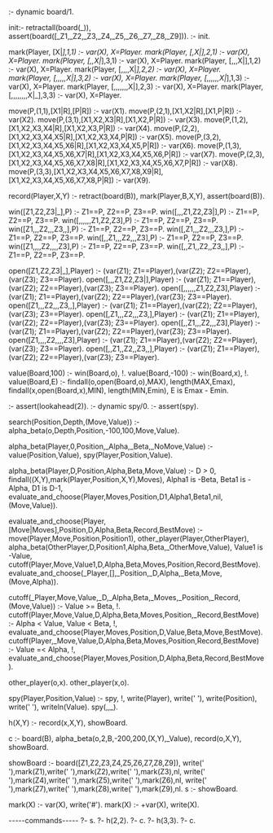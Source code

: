 :- dynamic board/1.

init:- 
   retractall(board(_)),
   assert(board([_Z1,_Z2,_Z3,_Z4,_Z5,_Z6,_Z7,_Z8,_Z9])).
:- init.

mark(Player, [X|_],1,1) :- var(X), X=Player.
mark(Player, [,X|],2,1) :- var(X), X=Player.
mark(Player, [,,X|_],3,1) :- var(X), X=Player.
mark(Player, [,,,X|],1,2) :- var(X), X=Player.
mark(Player, [,,,,X|_],2,2) :- var(X), X=Player.
mark(Player, [,,,,,X|],3,2) :- var(X), X=Player.
mark(Player, [,,,,,,X|_],1,3) :- var(X), X=Player.
mark(Player, [,,,,,,,X|],2,3) :- var(X), X=Player.
mark(Player, [,,,,,,,,X|_],3,3) :- var(X), X=Player.

move(P,(1,1),[X1|R],[P|R]) :- var(X1).
move(P,(2,1),[X1,X2|R],[X1,P|R]) :- var(X2).
move(P,(3,1),[X1,X2,X3|R],[X1,X2,P|R]) :- var(X3).
move(P,(1,2),[X1,X2,X3,X4|R],[X1,X2,X3,P|R]) :- var(X4).
move(P,(2,2),[X1,X2,X3,X4,X5|R],[X1,X2,X3,X4,P|R]) :- var(X5).
move(P,(3,2),[X1,X2,X3,X4,X5,X6|R],[X1,X2,X3,X4,X5,P|R]) :- var(X6).
move(P,(1,3),[X1,X2,X3,X4,X5,X6,X7|R],[X1,X2,X3,X4,X5,X6,P|R]) :- var(X7).
move(P,(2,3),[X1,X2,X3,X4,X5,X6,X7,X8|R],[X1,X2,X3,X4,X5,X6,X7,P|R]) :- var(X8).
move(P,(3,3),[X1,X2,X3,X4,X5,X6,X7,X8,X9|R],[X1,X2,X3,X4,X5,X6,X7,X8,P|R]) :- var(X9).

record(Player,X,Y) :- 
   retract(board(B)), 
   mark(Player,B,X,Y),
   assert(board(B)).

win([Z1,Z2,Z3|_],P) :- Z1==P, Z2==P, Z3==P.
win([,,,Z1,Z2,Z3|],P) :- Z1==P, Z2==P, Z3==P.
win([,,,,,,Z1,Z2,Z3],P) :- Z1==P, Z2==P, Z3==P.
win([Z1,,,Z2,,,Z3,,],P) :- Z1==P, Z2==P, Z3==P.
win([,Z1,,,Z2,,,Z3,],P) :- Z1==P, Z2==P, Z3==P.
win([,,Z1,,,Z2,,,Z3],P) :- Z1==P, Z2==P, Z3==P.
win([Z1,,,,Z2,,,,Z3],P) :- Z1==P, Z2==P, Z3==P.
win([,,Z1,,Z2,,Z3,,],P) :- Z1==P, Z2==P, Z3==P.

open([Z1,Z2,Z3|_],Player) :- (var(Z1); Z1==Player),(var(Z2); Z2==Player),(var(Z3); Z3==Player).
open([,,,Z1,Z2,Z3|],Player) :- (var(Z1); Z1==Player),(var(Z2); Z2==Player),(var(Z3); Z3==Player).
open([,,,,,,Z1,Z2,Z3],Player) :- (var(Z1); Z1==Player),(var(Z2); Z2==Player),(var(Z3); Z3==Player).
open([Z1,,,Z2,,,Z3,,],Player) :- (var(Z1); Z1==Player),(var(Z2); Z2==Player),(var(Z3); Z3==Player).
open([,Z1,,,Z2,,,Z3,],Player) :- (var(Z1); Z1==Player),(var(Z2); Z2==Player),(var(Z3); Z3==Player).
open([,,Z1,,,Z2,,,Z3],Player) :- (var(Z1); Z1==Player),(var(Z2); Z2==Player),(var(Z3); Z3==Player).
open([Z1,,,,Z2,,,,Z3],Player) :- (var(Z1); Z1==Player),(var(Z2); Z2==Player),(var(Z3); Z3==Player).
open([,,Z1,,Z2,,Z3,,],Player) :- (var(Z1); Z1==Player),(var(Z2); Z2==Player),(var(Z3); Z3==Player).

value(Board,100) :- win(Board,o), !.
value(Board,-100) :- win(Board,x), !.
value(Board,E) :- 
   findall(o,open(Board,o),MAX), 
   length(MAX,Emax), 
   findall(x,open(Board,x),MIN), 
   length(MIN,Emin), 
   E is Emax - Emin.

:- assert(lookahead(2)).
:- dynamic spy/0.
:- assert(spy).

search(Position,Depth,(Move,Value)) :- 
   alpha_beta(o,Depth,Position,-100,100,Move,Value).

alpha_beta(Player,0,Position,_Alpha,_Beta,_NoMove,Value) :- 
   value(Position,Value),
   spy(Player,Position,Value).

alpha_beta(Player,D,Position,Alpha,Beta,Move,Value) :- 
   D > 0, 
   findall((X,Y),mark(Player,Position,X,Y),Moves), 
   Alpha1 is -Beta, 
   Beta1 is -Alpha,
   D1 is D-1, 
   evaluate_and_choose(Player,Moves,Position,D1,Alpha1,Beta1,nil,(Move,Value)).

evaluate_and_choose(Player,[Move|Moves],Position,D,Alpha,Beta,Record,BestMove) :-
   move(Player,Move,Position,Position1), 
   other_player(Player,OtherPlayer),
   alpha_beta(OtherPlayer,D,Position1,Alpha,Beta,_OtherMove,Value),
   Value1 is -Value,
   cutoff(Player,Move,Value1,D,Alpha,Beta,Moves,Position,Record,BestMove).
evaluate_and_choose(_Player,[],_Position,_D,Alpha,_Beta,Move,(Move,Alpha)).

cutoff(_Player,Move,Value,_D,_Alpha,Beta,_Moves,_Position,_Record,(Move,Value)) :- 
   Value >= Beta, !.
cutoff(Player,Move,Value,D,Alpha,Beta,Moves,Position,_Record,BestMove) :- 
   Alpha < Value, Value < Beta, !, 
   evaluate_and_choose(Player,Moves,Position,D,Value,Beta,Move,BestMove).
cutoff(Player,_Move,Value,D,Alpha,Beta,Moves,Position,Record,BestMove) :- 
   Value =< Alpha, !, 
   evaluate_and_choose(Player,Moves,Position,D,Alpha,Beta,Record,BestMove).

other_player(o,x).
other_player(x,o).

spy(Player,Position,Value) :- 
   spy, !,
   write(Player),
   write(' '),
   write(Position),
   write(' '),
   writeln(Value).
spy(,,_).

h(X,Y) :- 
   record(x,X,Y), 
   showBoard.

c :- 
   board(B), 
   alpha_beta(o,2,B,-200,200,(X,Y),_Value), 
   record(o,X,Y),
   showBoard.

showBoard :- 
   board([Z1,Z2,Z3,Z4,Z5,Z6,Z7,Z8,Z9]), 
   write('    '),mark(Z1),write(' '),mark(Z2),write(' '),mark(Z3),nl,
   write('    '),mark(Z4),write(' '),mark(Z5),write(' '),mark(Z6),nl,
   write('    '),mark(Z7),write(' '),mark(Z8),write(' '),mark(Z9),nl.
s :- showBoard.

mark(X) :- var(X), write('#').
mark(X) :- \+var(X), write(X).




-----commands-----
?- s.
?- h(2,2).
?- c.
?- h(3,3).
?- c.

